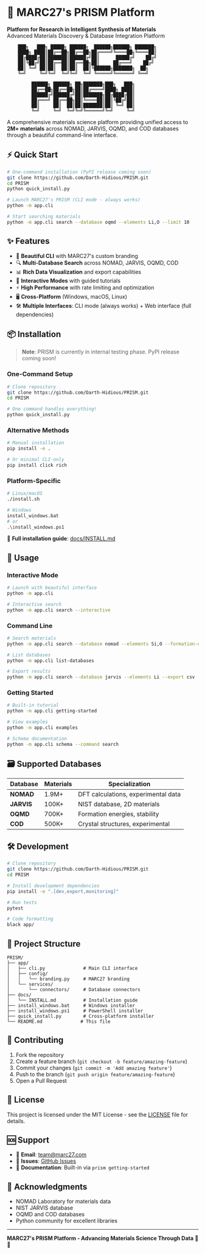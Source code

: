 # 🚀 MARC27's PRISM Platform

**Platform for Research in Intelligent Synthesis of Materials**  
Advanced Materials Discovery & Database Integration Platform

```
    ███╗   ███╗ █████╗ ██████╗  ██████╗██████╗ ███████╗
    ████╗ ████║██╔══██╗██╔══██╗██╔════╝╚════██╗╚════██║
    ██╔████╔██║███████║██████╔╝██║      █████╔╝    ██╔╝
    ██║╚██╔╝██║██╔══██║██╔══██╗██║     ██╔═══╝    ██╔╝ 
    ██║ ╚═╝ ██║██║  ██║██║  ██║╚██████╗███████╗  ██╗
    ╚═╝     ╚═╝╚═╝  ╚═╝╚═╝  ╚═╝ ╚═════╝╚══════╝ ╚══╝
                                                        
         ██████╗ ██████╗ ██╗███████╗███╗   ███╗
         ██╔══██╗██╔══██╗██║██╔════╝████╗ ████║
         ██████╔╝██████╔╝██║███████╗██╔████╔██║
         ██╔═══╝ ██╔══██╗██║╚════██║██║╚██╔╝██║
         ██║     ██║  ██║██║███████║██║ ╚═╝ ██║
         ╚═╝     ╚═╝  ╚═╝╚═╝╚══════╝╚═╝     ╚═╝
```

A comprehensive materials science platform providing unified access to **2M+ materials** across NOMAD, JARVIS, OQMD, and COD databases through a beautiful command-line interface.

## ⚡ Quick Start

```bash
# One-command installation (PyPI release coming soon)
git clone https://github.com/Darth-Hidious/PRISM.git
cd PRISM
python quick_install.py

# Launch MARC27's PRISM (CLI mode - always works)
python -m app.cli

# Start searching materials
python -m app.cli search --database oqmd --elements Li,O --limit 10
```

## ✨ Features

- 🎨 **Beautiful CLI** with MARC27's custom branding
- 🔍 **Multi-Database Search** across NOMAD, JARVIS, OQMD, COD  
- 📊 **Rich Data Visualization** and export capabilities
- 🚀 **Interactive Modes** with guided tutorials
- ⚡ **High Performance** with rate limiting and optimization
- 🖥️ **Cross-Platform** (Windows, macOS, Linux)
- 🛠️ **Multiple Interfaces**: CLI mode (always works) + Web interface (full dependencies)

## 📦 Installation

> **Note**: PRISM is currently in internal testing phase. PyPI release coming soon!

### One-Command Setup

```bash
# Clone repository
git clone https://github.com/Darth-Hidious/PRISM.git
cd PRISM

# One command handles everything!
python quick_install.py
```

### Alternative Methods

```bash
# Manual installation
pip install -e .

# Or minimal CLI-only
pip install click rich
```

### Platform-Specific

```bash
# Linux/macOS
./install.sh

# Windows
install_windows.bat
# or
.\install_windows.ps1
```

📖 **Full installation guide**: [docs/INSTALL.md](docs/INSTALL.md)

## 🚀 Usage

### Interactive Mode

```bash
# Launch with beautiful interface
python -m app.cli

# Interactive search
python -m app.cli search --interactive
```

### Command Line

```bash
# Search materials
python -m app.cli search --database nomad --elements Si,O --formation-energy -2,0

# List databases
python -m app.cli list-databases

# Export results
python -m app.cli search --database jarvis --elements Li --export csv
```

### Getting Started

```bash
# Built-in tutorial
python -m app.cli getting-started

# View examples
python -m app.cli examples

# Schema documentation
python -m app.cli schema --command search
```

## 🗃️ Supported Databases

| Database | Materials | Specialization |
|----------|-----------|----------------|
| **NOMAD** | 1.9M+ | DFT calculations, experimental data |
| **JARVIS** | 100K+ | NIST database, 2D materials |
| **OQMD** | 700K+ | Formation energies, stability |
| **COD** | 500K+ | Crystal structures, experimental |

## 🛠️ Development

```bash
# Clone repository
git clone https://github.com/Darth-Hidious/PRISM.git
cd PRISM

# Install development dependencies
pip install -e ".[dev,export,monitoring]"

# Run tests
pytest

# Code formatting
black app/
```

## 📁 Project Structure

```
PRISM/
├── app/
│   ├── cli.py              # Main CLI interface
│   ├── config/
│   │   └── branding.py     # MARC27 branding
│   └── services/
│       └── connectors/     # Database connectors
├── docs/
│   └── INSTALL.md          # Installation guide
├── install_windows.bat     # Windows installer
├── install_windows.ps1     # PowerShell installer
├── quick_install.py        # Cross-platform installer
└── README.md              # This file
```

## 🤝 Contributing

1. Fork the repository
2. Create a feature branch (`git checkout -b feature/amazing-feature`)
3. Commit your changes (`git commit -m 'Add amazing feature'`)
4. Push to the branch (`git push origin feature/amazing-feature`)
5. Open a Pull Request

## 📄 License

This project is licensed under the MIT License - see the [LICENSE](LICENSE) file for details.

## 🆘 Support

- 📧 **Email**: team@marc27.com
- 🐛 **Issues**: [GitHub Issues](https://github.com/Darth-Hidious/PRISM/issues)
- 📖 **Documentation**: Built-in via `prism getting-started`

## 🙏 Acknowledgments

- NOMAD Laboratory for materials data
- NIST JARVIS database
- OQMD and COD databases
- Python community for excellent libraries

---

**MARC27's PRISM Platform - Advancing Materials Science Through Data** 🔬✨
